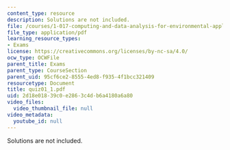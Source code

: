 ```yaml
---
content_type: resource
description: Solutions are not included.
file: /courses/1-017-computing-and-data-analysis-for-environmental-applications-fall-2003/2d18e01839c0e2863c4db6a4180a6a80_quiz01_1.pdf
file_type: application/pdf
learning_resource_types:
- Exams
license: https://creativecommons.org/licenses/by-nc-sa/4.0/
ocw_type: OCWFile
parent_title: Exams
parent_type: CourseSection
parent_uid: 95cf6ce2-8555-4ed8-f935-4f1bcc321409
resourcetype: Document
title: quiz01_1.pdf
uid: 2d18e018-39c0-e286-3c4d-b6a4180a6a80
video_files:
  video_thumbnail_file: null
video_metadata:
  youtube_id: null
---
```

Solutions are not included.
